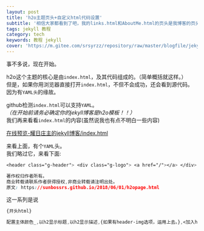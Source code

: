 ```yaml
---
layout: post
title: 'h2o主题页头+自定义html代码设置'
subtitle: '相信大家都看到了吧，我的links.html和AboutMe.html的页头是我博客的页头的。这是怎么做到的呢？来看一看吧.'
tags: jekyll 教程
category: tech
keywords: 教程 jekyll
cover: 'https://m.gitee.com/srsyrzz/repository/raw/master/blogfile/jekyllh2ohtmlcover.h2ojekyll-html.png'
---
```

事不多说，现在开始。  
  
h2o这个主题的核心是由`index.html`，及其代码组成的。（简单概括就这样。）  
但是，如果你用浏览器直接打开`index.html`，不但不会成功，还会看到源代码。  
因为有`YAML头`的缘故。  
  
github检测`index.html`可以支持`YAML`。  
*（在开始前请务必确定你的jekyll博客是h2o模板！！）*  
我们再来看看`index.html`的内容(虽然说我也有点不明白一些内容)
  
[在线预览-耀日庄主的jekyll博客/index.html](https://raw.githubusercontent.com/SunbossRS/SunbossRS.github.io/master/index.html)  
  
来看上面，有个`YAML`头。  
我们略过它，来看下面:  
```css
<header class="g-header"> <div class="g-logo"> <a href="/"></a> </div> <i id="menu-toggle" class="iconfont icon-menu"></i> <nav class="g-nav"> <ul> <li><a href="/">home</a></li> <li><a href="/tags.html">tags</a></li> <li><a href="/links.html">links</a></li> <li><a href="/AboutMe.html">about me</a></li> </ul> </nav> </header> <div class="g-banner home-banner banner-theme-default" data-theme="default"> <h2></h2 <h3></h3> 

著作权归作者所有。
商业转载请联系作者获得授权,非商业转载请注明出处。
原文: https://sunbossrs.github.io/2018/06/01/h2opage.html
```
这一系列是说
```css
{开头html}

配置主体颜色_,以h2显示标题,以h2显示描述,{如果有header-img选项，运用上去。},<加入header-img>

```
